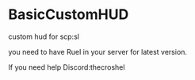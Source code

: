 # BasicCustomHUD
custom hud for scp:sl

you need to have RueI in your server for latest version.

If you need help
Discord:thecroshel
